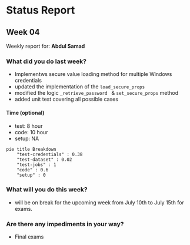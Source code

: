 # Status Report

## Week 04

Weekly report for: **Abdul Samad**

### What did you do last week?
- Implementws secure value loading method for multiple Windows credentials
- updated the implementation of the `load_secure_props`
- modified the logic `_retrieve_password ` & `set_secure_props` method
- added unit test covering all possible cases

#### Time (optional)
- test: 8 hour
- code: 10 hour
- setup: NA

```mermaid
pie title Breakdown
    "test-credentials" : 0.38
    "test-dataset" : 0.02
    "test-jobs" : 1
    "code" : 0.6
    "setup" : 0
```

### What will you do this week?
- will be on break for the upcoming week from July 10th to July 15th for exams.

### Are there any impediments in your way?
- Final exams
